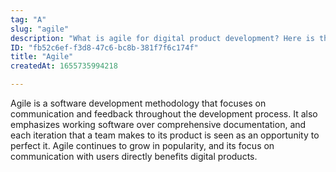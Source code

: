 ```yaml
---
tag: "A"
slug: "agile"
description: "What is agile for digital product development? Here is the definition of agile. Tio Digital Product Glossary | What is Agile ?"
ID: "fb52c6ef-f3d8-47c6-bc8b-381f7f6c174f"
title: "Agile"
createdAt: 1655735994218

---
```

Agile is a software development methodology that focuses on communication and feedback throughout the development process. It also emphasizes working software over comprehensive documentation, and each iteration that a team makes to its product is seen as an opportunity to perfect it. Agile continues to grow in popularity, and its focus on communication with users directly benefits digital products. 